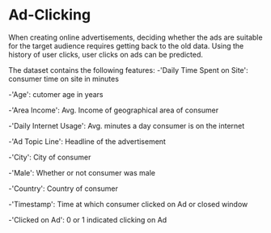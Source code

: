 # Ad-Clicking

When creating online advertisements, deciding whether the ads are suitable for the target audience requires getting back to the old data. Using the history of user clicks, user clicks on ads can be predicted.

The dataset contains the following features:
-'Daily Time Spent on Site': consumer time on site in minutes

-'Age': cutomer age in years

-'Area Income': Avg. Income of geographical area of consumer

-'Daily Internet Usage': Avg. minutes a day consumer is on the internet

-'Ad Topic Line': Headline of the advertisement

-'City': City of consumer

-'Male': Whether or not consumer was male

-'Country': Country of consumer

-'Timestamp': Time at which consumer clicked on Ad or closed window

-'Clicked on Ad': 0 or 1 indicated clicking on Ad

